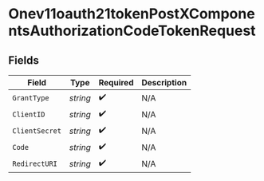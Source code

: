 # Onev11oauth21tokenPostXComponentsAuthorizationCodeTokenRequest


## Fields

| Field              | Type               | Required           | Description        |
| ------------------ | ------------------ | ------------------ | ------------------ |
| `GrantType`        | *string*           | :heavy_check_mark: | N/A                |
| `ClientID`         | *string*           | :heavy_check_mark: | N/A                |
| `ClientSecret`     | *string*           | :heavy_check_mark: | N/A                |
| `Code`             | *string*           | :heavy_check_mark: | N/A                |
| `RedirectURI`      | *string*           | :heavy_check_mark: | N/A                |